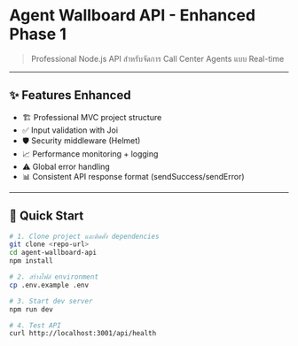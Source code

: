# Agent Wallboard API - Enhanced Phase 1

> Professional Node.js API สำหรับจัดการ Call Center Agents แบบ Real-time

---

## ✨ Features Enhanced

- 🏗️ Professional MVC project structure  
- ✅ Input validation with Joi
- 🛡️ Security middleware (Helmet)
- 📈 Performance monitoring + logging
- ⚠️ Global error handling
- 📊 Consistent API response format (sendSuccess/sendError)

---

## 🚀 Quick Start

```bash
# 1. Clone project และติดตั้ง dependencies
git clone <repo-url>
cd agent-wallboard-api
npm install

# 2. สร้างไฟล์ environment
cp .env.example .env

# 3. Start dev server
npm run dev

# 4. Test API
curl http://localhost:3001/api/health 